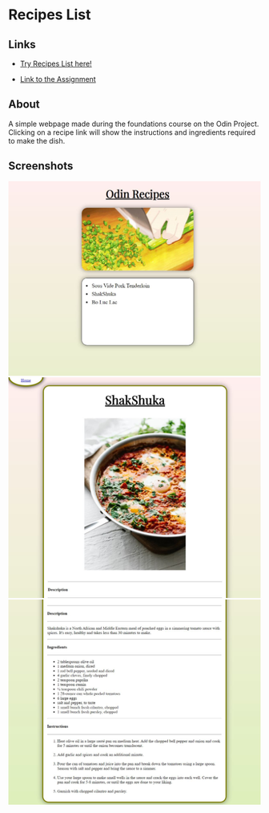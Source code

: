 # Recipes List

## Links
- [Try Recipes List here!](https://Appletri.github.io/odin-recipes)

- [Link to the Assignment](https://www.theodinproject.com/paths/foundations/courses/foundations/lessons/recipes)

## About
A simple webpage made during the foundations course on the Odin Project. Clicking on a recipe link will show the instructions and ingredients required to make the dish.

## Screenshots
![](https://github.com/Appletri/Appletri/blob/main/assets/odin-recipes-1.JPG)
![](https://github.com/Appletri/Appletri/blob/main/assets/odin-recipes-2.JPG)
![](https://github.com/Appletri/Appletri/blob/main/assets/odin-recipes-3.JPG)